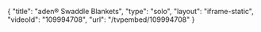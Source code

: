 {
    "title": "aden&reg; Swaddle Blankets",
    "type": "solo",
    "layout": "iframe-static",
    "videoId": "109994708",
    "url": "\/tvpembed\/109994708"
}